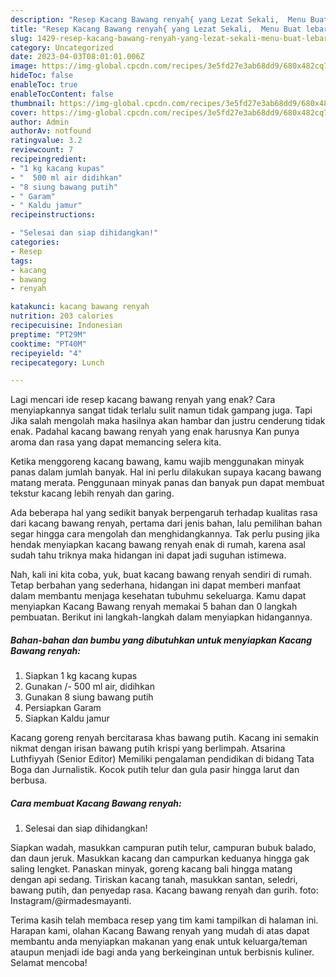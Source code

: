 ```yaml
---
description: "Resep Kacang Bawang renyah{ yang Lezat Sekali,  Menu Buat lebaran"
title: "Resep Kacang Bawang renyah{ yang Lezat Sekali,  Menu Buat lebaran"
slug: 1429-resep-kacang-bawang-renyah-yang-lezat-sekali-menu-buat-lebaran
category: Uncategorized
date: 2023-04-03T08:01:01.006Z
image: https://img-global.cpcdn.com/recipes/3e5fd27e3ab68dd9/680x482cq70/kacang-bawang-renyah-foto-resep-utama.jpg
hideToc: false
enableToc: true
enableTocContent: false
thumbnail: https://img-global.cpcdn.com/recipes/3e5fd27e3ab68dd9/680x482cq70/kacang-bawang-renyah-foto-resep-utama.jpg
cover: https://img-global.cpcdn.com/recipes/3e5fd27e3ab68dd9/680x482cq70/kacang-bawang-renyah-foto-resep-utama.jpg
author: Admin
authorAv: notfound
ratingvalue: 3.2
reviewcount: 7
recipeingredient:
- "1 kg kacang kupas"
- "  500 ml air didihkan"
- "8 siung bawang putih"
- " Garam"
- " Kaldu jamur"
recipeinstructions:

- "Selesai dan siap dihidangkan!"
categories:
- Resep
tags:
- kacang
- bawang
- renyah

katakunci: kacang bawang renyah 
nutrition: 203 calories
recipecuisine: Indonesian
preptime: "PT29M"
cooktime: "PT40M"
recipeyield: "4"
recipecategory: Lunch

---
```



Lagi mencari ide resep kacang bawang renyah yang enak? Cara menyiapkannya sangat tidak terlalu sulit namun tidak gampang juga. Tapi Jika salah mengolah maka hasilnya akan hambar dan justru cenderung tidak enak. Padahal kacang bawang renyah yang enak harusnya Kan punya aroma dan rasa yang dapat memancing selera kita.


Ketika menggoreng kacang bawang, kamu wajib menggunakan minyak panas dalam jumlah banyak. Hal ini perlu dilakukan supaya kacang bawang matang merata. Penggunaan minyak panas dan banyak pun dapat membuat tekstur kacang lebih renyah dan garing.

Ada beberapa hal yang sedikit banyak berpengaruh terhadap kualitas rasa dari kacang bawang renyah, pertama dari jenis bahan, lalu pemilihan bahan segar hingga cara mengolah dan menghidangkannya. Tak perlu pusing jika hendak menyiapkan kacang bawang renyah enak di rumah, karena asal sudah tahu triknya maka hidangan ini dapat jadi suguhan istimewa.


Nah, kali ini kita coba, yuk, buat kacang bawang renyah sendiri di rumah. Tetap berbahan yang sederhana, hidangan ini dapat memberi manfaat dalam membantu menjaga kesehatan tubuhmu sekeluarga. Kamu dapat menyiapkan Kacang Bawang renyah memakai 5 bahan dan 0 langkah pembuatan. Berikut ini langkah-langkah dalam menyiapkan hidangannya.

<!--inarticleads1-->

##### Bahan-bahan dan bumbu yang dibutuhkan untuk menyiapkan Kacang Bawang renyah:

1. Siapkan 1 kg kacang kupas
1. Gunakan  /- 500 ml air, didihkan
1. Gunakan 8 siung bawang putih
1. Persiapkan  Garam
1. Siapkan  Kaldu jamur


Kacang goreng renyah bercitarasa khas bawang putih. Kacang ini semakin nikmat dengan irisan bawang putih krispi yang berlimpah. Atsarina Luthfiyyah (Senior Editor) Memiliki pengalaman pendidikan di bidang Tata Boga dan Jurnalistik. Kocok putih telur dan gula pasir hingga larut dan berbusa. 

<!--inarticleads2-->

##### Cara membuat Kacang Bawang renyah:


1. Selesai dan siap dihidangkan!

Siapkan wadah, masukkan campuran putih telur, campuran bubuk balado, dan daun jeruk. Masukkan kacang dan campurkan keduanya hingga gak saling lengket. Panaskan minyak, goreng kacang bali hingga matang dengan api sedang. Tiriskan kacang tanah, masukkan santan, seledri, bawang putih, dan penyedap rasa. Kacang bawang renyah dan gurih. foto: Instagram/@irmadesmayanti. 

Terima kasih telah membaca resep yang tim kami tampilkan di halaman ini. Harapan kami, olahan Kacang Bawang renyah yang mudah di atas dapat membantu anda menyiapkan makanan yang enak untuk keluarga/teman ataupun menjadi ide bagi anda yang berkeinginan untuk berbisnis kuliner. Selamat mencoba!
